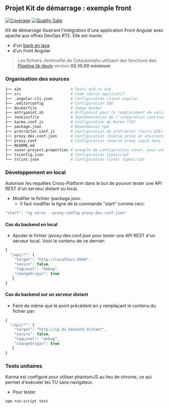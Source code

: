 ## Projet Kit de démarrage : exemple front

[![Coverage](https://devin-qualite.rte-france.com/api/badges/measure?key=com.rte_france.apogee%3Aapogee-sea-front&metric=coverage)](https://devin-qualite.rte-france.com/component_measures/metric/coverage/list?id=com.rte_france.apogee%3Aapogee-sea-front) [![Quality Gate](https://devin-qualite.rte-france.com/api/badges/gate?key=com.rte_france.apogee%3Aapogee-sea-front)](https://devin-qualite.rte-france.com/dashboard?id=com.rte_france.apogee%3Aapogee-sea-front)

Kit de démarrage illustrant l'intégration d'une application Front Angular avec apache aux offres DevOps RTE.
Elle est munie:
* d'un [back en java](https://devin-source.rte-france.com/cetautomatix/cetautomatix-back/)
* d'un front Angular

> Les fichiers Jenkinsfile de Cetautomatix utilisent des fonctions des [Pipeline lib devin](https://devin-source.rte-france.com/devin/pipelines-lib) version **02.10.00 minimum**

### Organisation des sources

```sh
├── e2e                      # Tests end to end
├── src                      # Code source applicatif  
├── .angular-cli.json        # Configuration client angular                  
├── .editorconfig            # Configuration IDE
├── Dockerfile               # Image Docker                 
├── entrypoint.sh            # Entrypoint pour le remplacement de variables de configuration dans l'image docker
├── Jenkinsfile              # Implémentation de l'intégration continue       
├── karma.conf.js            # Configuration de Karma (TU)  
├── package.json             # Dépendances npm
├── protractor.conf.js       # Configuration de protractor (tests E2E)
├── proxy-dev.conf.json      # Configuration reverse proxy en environnement de dev
├── proxy.conf               # Configuration reverse proxy copié dans l'image docker
├── README.md
├── sonar-project.properties # exemple de configuration sonar, pour une analyse hors maven
├── tsconfig.json            # Configuration typescript
└── tslint.json              # Configuration linter typescript 
```

### Développement en local
Autoriser les requêtes Cross-Platform dans le but de pouvoir tester une API REST d'un serveur distant ou local.

* Modifier le fichier /package.json.
  * Il faut modifier la ligne de la commande "start" comme ceci:

```js
"start": "ng serve --proxy-config proxy-dev.conf.json"
```

#### Cas du backend en local
* Ajouter le fichier /proxy-dev.conf.json pour tester une API REST d'un serveur local. Voici le contenu de ce dernier:

```js
{
  "/api/*": {
    "target": "http://localhost:8080",
    "secure": false,
    "logLevel": "debug",
    "changeOrigin": true
   }
}
```
#### Cas du backend sur un serveur distant
* Faire de même que le point précédent en y remplaçant le contenu du fichier par:

```js
{
  "/api/*": {
    "target": "http://ip_du_backend_distant",
    "secure": false,
    "logLevel": "debug",
    "changeOrigin": true
   }
}
```

### Tests unitaires
Karma est configuré pour utiliser phantomJS au lieu de chrome, ce qui permet d'exécuter les TU sans navigateur.

* Pour tester

```sh
npm run-script test
```
